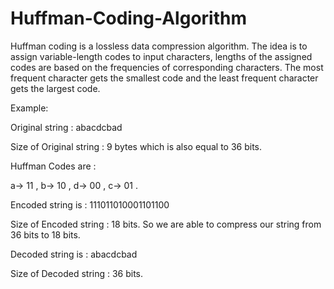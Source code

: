 # Huffman-Coding-Algorithm
Huffman coding is a lossless data compression algorithm. The idea is to assign variable-length codes to input characters, lengths of the assigned codes are based on the frequencies of corresponding characters. The most frequent character gets the smallest code and the least frequent character gets the largest code.

Example: 

Original string :
abacdcbad 

Size of Original string : 9 bytes which is also equal to 36 bits.

Huffman Codes are :

a-> 11 ,
b-> 10 ,
d-> 00 ,
c-> 01 .

Encoded string is :
111011010001101100

Size of Encoded string : 18 bits. So we are able to compress our string from 36 bits to 18 bits.

Decoded string is : 
abacdcbad

Size of Decoded string : 36 bits. 

